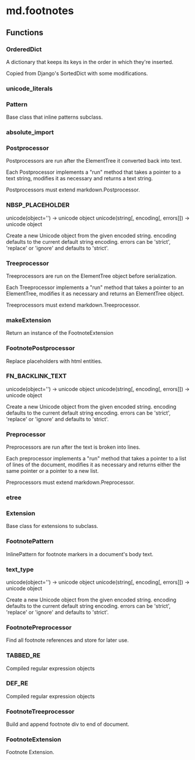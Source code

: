 # md.footnotes


## Functions

### OrderedDict
A dictionary that keeps its keys in the order in which they're inserted.

Copied from Django's SortedDict with some modifications.
### unicode_literals
### Pattern
Base class that inline patterns subclass.
### absolute_import
### Postprocessor
Postprocessors are run after the ElementTree it converted back into text.

Each Postprocessor implements a "run" method that takes a pointer to a
text string, modifies it as necessary and returns a text string.

Postprocessors must extend markdown.Postprocessor.
### NBSP_PLACEHOLDER
unicode(object='') -> unicode object
unicode(string[, encoding[, errors]]) -> unicode object

Create a new Unicode object from the given encoded string.
encoding defaults to the current default string encoding.
errors can be 'strict', 'replace' or 'ignore' and defaults to 'strict'.
### Treeprocessor
Treeprocessors are run on the ElementTree object before serialization.

Each Treeprocessor implements a "run" method that takes a pointer to an
ElementTree, modifies it as necessary and returns an ElementTree
object.

Treeprocessors must extend markdown.Treeprocessor.
### makeExtension
Return an instance of the FootnoteExtension
### FootnotePostprocessor
Replace placeholders with html entities.
### FN_BACKLINK_TEXT
unicode(object='') -> unicode object
unicode(string[, encoding[, errors]]) -> unicode object

Create a new Unicode object from the given encoded string.
encoding defaults to the current default string encoding.
errors can be 'strict', 'replace' or 'ignore' and defaults to 'strict'.
### Preprocessor
Preprocessors are run after the text is broken into lines.

Each preprocessor implements a "run" method that takes a pointer to a
list of lines of the document, modifies it as necessary and returns
either the same pointer or a pointer to a new list.

Preprocessors must extend markdown.Preprocessor.
### etree
### Extension
Base class for extensions to subclass.
### FootnotePattern
InlinePattern for footnote markers in a document's body text.
### text_type
unicode(object='') -> unicode object
unicode(string[, encoding[, errors]]) -> unicode object

Create a new Unicode object from the given encoded string.
encoding defaults to the current default string encoding.
errors can be 'strict', 'replace' or 'ignore' and defaults to 'strict'.
### FootnotePreprocessor
Find all footnote references and store for later use.
### TABBED_RE
Compiled regular expression objects
### DEF_RE
Compiled regular expression objects
### FootnoteTreeprocessor
Build and append footnote div to end of document.
### FootnoteExtension
Footnote Extension.
